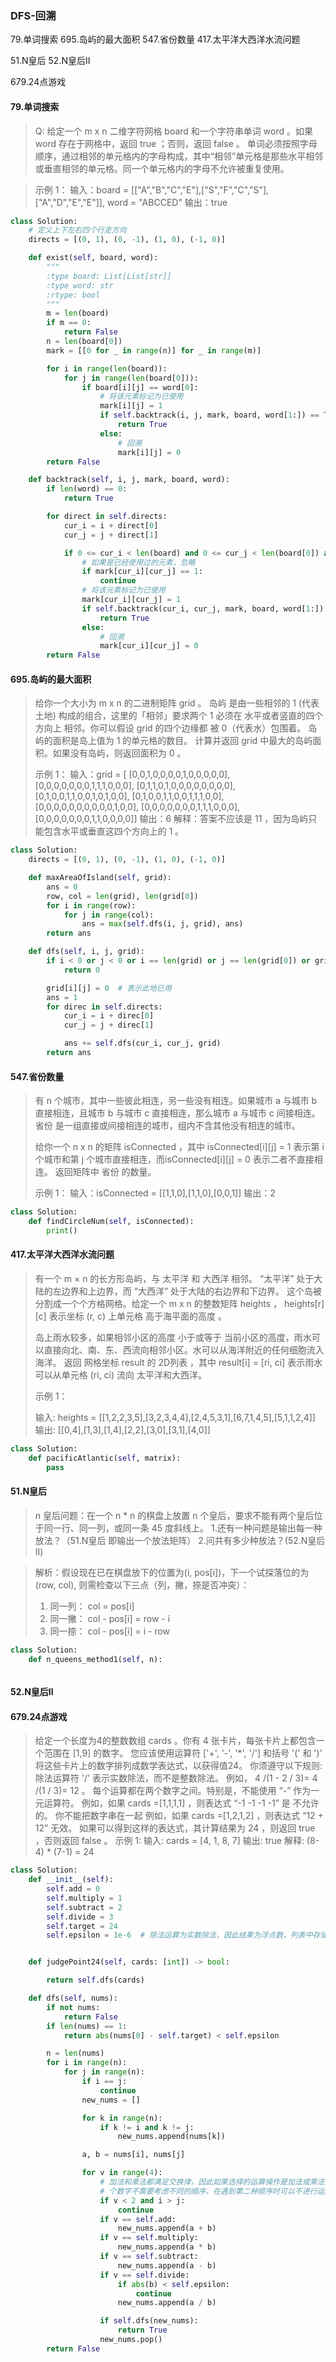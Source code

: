 ### DFS-回溯

79.单词搜索
695.岛屿的最大面积
547.省份数量
417.太平洋大西洋水流问题

51.N皇后
52.N皇后II

679.24点游戏

#### 79.单词搜索

> Q: 给定一个 m x n 二维字符网格 board 和一个字符串单词 word 。如果 word 存在于网格中，返回 true ；否则，返回 false 。
> 单词必须按照字母顺序，通过相邻的单元格内的字母构成，其中“相邻”单元格是那些水平相邻或垂直相邻的单元格。同一个单元格内的字母不允许被重复使用。

> 示例 1：
> 输入：board = [["A","B","C","E"],["S","F","C","S"],["A","D","E","E"]], word = "ABCCED"
> 输出：true

```python
class Solution:
    # 定义上下左右四个行走方向
    directs = [(0, 1), (0, -1), (1, 0), (-1, 0)]

    def exist(self, board, word):
        """
        :type board: List[List[str]]
        :type word: str
        :rtype: bool
        """
        m = len(board)
        if m == 0:
            return False
        n = len(board[0])
        mark = [[0 for _ in range(n)] for _ in range(m)]

        for i in range(len(board)):
            for j in range(len(board[0])):
                if board[i][j] == word[0]:
                    # 将该元素标记为已使用
                    mark[i][j] = 1
                    if self.backtrack(i, j, mark, board, word[1:]) == True:
                        return True
                    else:
                        # 回溯
                        mark[i][j] = 0
        return False

    def backtrack(self, i, j, mark, board, word):
        if len(word) == 0:
            return True

        for direct in self.directs:
            cur_i = i + direct[0]
            cur_j = j + direct[1]

            if 0 <= cur_i < len(board) and 0 <= cur_j < len(board[0]) and board[cur_i][cur_j] == word[0]:
                # 如果是已经使用过的元素，忽略
                if mark[cur_i][cur_j] == 1:
                    continue
                # 将该元素标记为已使用
                mark[cur_i][cur_j] = 1
                if self.backtrack(cur_i, cur_j, mark, board, word[1:]) == True:
                    return True
                else:
                    # 回溯
                    mark[cur_i][cur_j] = 0
        return False
```

#### 695.岛屿的最大面积

> 给你一个大小为 m x n 的二进制矩阵 grid 。
> 岛屿 是由一些相邻的 1 (代表土地) 构成的组合，这里的「相邻」要求两个 1 必须在 水平或者竖直的四个方向上 相邻。你可以假设
> grid 的四个边缘都
> 被 0（代表水）包围着。
> 岛屿的面积是岛上值为 1 的单元格的数目。 计算并返回 grid 中最大的岛屿面积。如果没有岛屿，则返回面积为 0 。
>
>  示例 1：
> 输入：grid = [
> [0,0,1,0,0,0,0,1,0,0,0,0,0],
> [0,0,0,0,0,0,0,1,1,1,0,0,0],
> [0,1,1,0,1,0,0,0,0,0,0,0,0],
> [0,1,0,0,1,1,0,0,1,0,1,0,0],
> [0,1,0,0,1,1,0,0,1,1,1,0,0],
> [0,0,0,0,0,0,0,0,0,0,1,0,0],
> [0,0,0,0,0,0,0,1,1,1,0,0,0],
> [0,0,0,0,0,0,0,1,1,0,0,0,0]]
> 输出：6
> 解释：答案不应该是 11 ，因为岛屿只能包含水平或垂直这四个方向上的 1 。

```python
class Solution:
    directs = [(0, 1), (0, -1), (1, 0), (-1, 0)]

    def maxAreaOfIsland(self, grid):
        ans = 0
        row, col = len(grid), len(grid[0])
        for i in range(row):
            for j in range(col):
                ans = max(self.dfs(i, j, grid), ans)
        return ans

    def dfs(self, i, j, grid):
        if i < 0 or j < 0 or i == len(grid) or j == len(grid[0]) or grid[i][j] != 1:
            return 0

        grid[i][j] = 0  # 表示此地已用
        ans = 1
        for direc in self.directs:
            cur_i = i + direc[0]
            cur_j = j + direc[1]

            ans += self.dfs(cur_i, cur_j, grid)
        return ans
```

#### 547.省份数量

> 有 n 个城市，其中一些彼此相连，另一些没有相连。如果城市 a 与城市 b 直接相连，且城市 b 与城市 c 直接相连，那么城市 a 与城市
> c 间接相连。
> 省份 是一组直接或间接相连的城市，组内不含其他没有相连的城市。
>
>  给你一个 n x n 的矩阵 isConnected ，其中 isConnected[i][j] = 1 表示第 i 个城市和第 j
> 个城市直接相连，而isConnected[i][j] = 0 表示二者不直接相连。
> 返回矩阵中 省份 的数量。
>
> 示例 1：
> 输入：isConnected = [[1,1,0],[1,1,0],[0,0,1]]
> 输出：2

```python
class Solution:
    def findCircleNum(self, isConnected):
        print()


```

#### 417.太平洋大西洋水流问题

> 有一个 m × n 的长方形岛屿，与 太平洋 和 大西洋 相邻。 “太平洋” 处于大陆的左边界和上边界，而 “大西洋” 处于大陆的右边界和下边界。
> 这个岛被分割成一个个方格网格。给定一个 m x n 的整数矩阵 heights ， heights[r][c] 表示坐标 (r, c) 上单元格 高于海平面的高度
> 。
>
>  岛上雨水较多，如果相邻小区的高度 小于或等于 当前小区的高度，雨水可以直接向北、南、东、西流向相邻小区。水可以从海洋附近的任何细胞流入海洋。
> 返回 网格坐标 result 的 2D列表 ，其中 result[i] = [ri, ci] 表示雨水可以从单元格 (ri, ci) 流向 太平洋和大西洋。
>
>  示例 1：
>
> 输入: heights = [[1,2,2,3,5],[3,2,3,4,4],[2,4,5,3,1],[6,7,1,4,5],[5,1,1,2,4]]
> 输出: [[0,4],[1,3],[1,4],[2,2],[3,0],[3,1],[4,0]]

```python
class Solution:
    def pacificAtlantic(self, matrix):
        pass


```

#### 51.N皇后

> n 皇后问题：在一个 n * n 的棋盘上放置 n 个皇后，要求不能有两个皇后位于同一行、同一列，或同一条 45 度斜线上。
> 1.还有一种问题是输出每一种放法？（51.N皇后 即输出一个放法矩阵） 2.问共有多少种放法？(52.N皇后II)

> 解析：假设现在已在棋盘放下的位置为(i, pos[i])，下一个试探落位的为(row, col), 则需检查以下三点（列，撇，捺是否冲突）：
> 1. 同一列： col = pos[i]
> 2. 同一撇： col - pos[i] = row - i
> 3. 同一捺： col - pos[i] = i - row

```python
class Solution:
    def n_queens_method1(self, n):



```

#### 52.N皇后II

#### 679.24点游戏

> 给定一个长度为4的整数数组 cards 。你有 4 张卡片，每张卡片上都包含一个范围在 [1,9] 的数字。
> 您应该使用运算符 ['+', '-', '*', '/'] 和括号 '(' 和 ')' 将这些卡片上的数字排列成数学表达式，以获得值24。
> 你须遵守以下规则:
> 除法运算符 '/' 表示实数除法，而不是整数除法。
> 例如， 4 /(1 - 2 / 3)= 4 /(1 / 3)= 12 。
> 每个运算都在两个数字之间。特别是，不能使用 “-” 作为一元运算符。
> 例如，如果 cards =[1,1,1,1] ，则表达式 “-1 -1 -1 -1” 是 不允许 的。
> 你不能把数字串在一起
> 例如，如果 cards =[1,2,1,2] ，则表达式 “12 + 12” 无效。
> 如果可以得到这样的表达式，其计算结果为 24 ，则返回 true ，否则返回 false 。
> 示例 1:
> 输入: cards = [4, 1, 8, 7]
> 输出: true
> 解释: (8-4) * (7-1) = 24

```python
class Solution:
    def __init__(self):
        self.add = 0
        self.multiply = 1
        self.subtract = 2
        self.divide = 3
        self.target = 24
        self.epsilon = 1e-6  # 除法运算为实数除法，因此结果为浮点数，列表中存储的数字也都是浮点数。在判断结果是否等于 2424 时应考虑精度误差，这道题中，误差小于 10−610−6 可以认为是相等


    def judgePoint24(self, cards: [int]) -> bool:

        return self.dfs(cards)

    def dfs(self, nums):
        if not nums:
            return False
        if len(nums) == 1:
            return abs(nums[0] - self.target) < self.epsilon

        n = len(nums)
        for i in range(n):
            for j in range(n):
                if i == j:
                    continue
                new_nums = []

                for k in range(n):
                    if k != i and k != j:
                        new_nums.append(nums[k])

                a, b = nums[i], nums[j]

                for v in range(4):
                    # 加法和乘法都满足交换律，因此如果选择的运算操作是加法或乘法，则对于选出的2
                    # 个数字不需要考虑不同的顺序，在遇到第二种顺序时可以不进行运算，直接跳过。
                    if v < 2 and i > j:
                        continue
                    if v == self.add:
                        new_nums.append(a + b)
                    if v == self.multiply:
                        new_nums.append(a * b)
                    if v == self.subtract:
                        new_nums.append(a - b)
                    if v == self.divide:
                        if abs(b) < self.epsilon:
                            continue
                        new_nums.append(a / b)

                    if self.dfs(new_nums):
                        return True
                    new_nums.pop()
        return False
```
